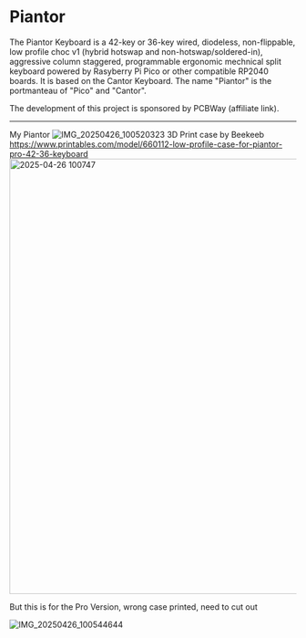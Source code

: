 # Piantor

The Piantor Keyboard is a 42-key or 36-key wired, diodeless, non-flippable, low profile choc v1 (hybrid hotswap and non-hotswap/soldered-in), aggressive column staggered, programmable ergonomic mechnical split keyboard powered by Rasyberry Pi Pico or other compatible RP2040 boards. It is based on the Cantor Keyboard. The name "Piantor" is the portmanteau of "Pico" and "Cantor".

The development of this project is sponsored by PCBWay (affiliate link).

-------------------------------------
My Piantor
![IMG_20250426_100520323](https://github.com/user-attachments/assets/28f8aedf-a309-4162-beb4-7c94eda6b698)
3D Print case by Beekeeb
https://www.printables.com/model/660112-low-profile-case-for-piantor-pro-42-36-keyboard 
<img width="763" alt="2025-04-26 100747" src="https://github.com/user-attachments/assets/3176527b-46a3-403d-848c-f3eed2b8ddae" />

But this is for the Pro Version, wrong case printed, need to cut out

![IMG_20250426_100544644](https://github.com/user-attachments/assets/fed618d9-bd4c-4dbb-a043-4f8d9521ef17)
